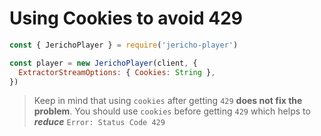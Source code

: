 # Using Cookies to avoid 429

```js
const { JerichoPlayer } = require('jericho-player')

const player = new JerichoPlayer(client, {
  ExtractorStreamOptions: { Cookies: String },
})
```

> Keep in mind that using `cookies` after getting `429` **does not fix the problem**.
> You should use `cookies` before getting `429` which helps to **_reduce_** `Error: Status Code 429`
